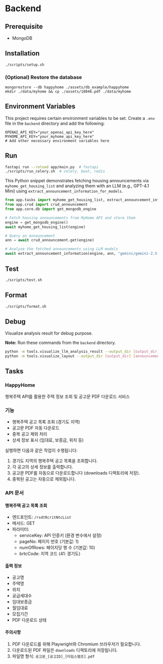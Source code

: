 # Backend

## Prerequisite

- MongoDB

## Installation

```bash
./scripts/setup.sh

```

### (Optional) Restore the database

```
mongorestore --db happyhome ./assets/db_example/happyhome
mkdir ./data/myhome && cp ./assets/18046.pdf ./data/myhome
```

## Environment Variables

This project requires certain environment variables to be set. Create a `.env` file in the `backend` directory and add the following:

```
OPENAI_API_KEY="your_openai_api_key_here"
MYHOME_API_KEY="your_myhome_api_key_here"
# Add other necessary environment variables here
```

## Run

```bash
fastapi run --reload app/main.py  # fastapi
./scripts/run_celery.sh  # celery, beat, redis
```

This Python snippet demonstrates fetching housing announcements via `myhome_get_housing_list` and analyzing them with an LLM (e.g., GPT-4.1 Mini) using `extract_announcement_information_for_models`.

```python
from app.tasks import myhome_get_housing_list, extract_announcement_information
from app.crud import crud_announcement
from app.core.db import get_mongodb_engine

# Fetch housing announcements from MyHome API and store them
engine = get_mongodb_engine()
await myhome_get_housing_list(engine)

# Query an announcement
ann = await crud_announcement.get(engine)

# Analyze the fetched announcements using LLM models
await extract_announcement_information(engine, ann, "gemini/gemini-2.5-pro-preview-05-06")
```

## Test

```bash
./scripts/test.sh
```

## Format

```bash
./scripts/format.sh
```

## Debug

Visualize analysis result for debug purpose.

**Note:** Run these commands from the `backend` directory.

```bash
python -m tools.visualize_llm_analysis_result --output_dir [output_dir] --announcement_id [announcement_id]
python -m tools.visualize_layout --output_dir [output_dir] [announcement_id]
```

## Tasks

### HappyHome

행복주택 API를 활용한 주택 정보 조회 및 공고문 PDF 다운로드 서비스

### 기능

- 행복주택 공고 목록 조회 (경기도 지역)
- 공고문 PDF 자동 다운로드
- 중복 공고 제외 처리
- 상세 정보 표시 (임대료, 보증금, 위치 등)

실행하면 다음과 같은 작업이 수행됩니다:

1. 경기도 지역의 행복주택 공고 목록을 조회합니다.
2. 각 공고의 상세 정보를 출력합니다.
3. 공고문 PDF를 자동으로 다운로드합니다 (downloads 디렉토리에 저장).
4. 중복된 공고는 자동으로 제외됩니다.

### API 문서

#### 행복주택 공고 목록 조회

- 엔드포인트: `/rsdtRcritNtcList`
- 메서드: GET
- 파라미터:
  - serviceKey: API 인증키 (환경 변수에서 설정)
  - pageNo: 페이지 번호 (기본값: 1)
  - numOfRows: 페이지당 행 수 (기본값: 10)
  - brtcCode: 지역 코드 (41: 경기도)

#### 출력 정보

- 공고명
- 주택명
- 위치
- 공급세대수
- 임대보증금
- 월임대료
- 모집기간
- PDF 다운로드 상태

#### 주의사항

1. PDF 다운로드를 위해 Playwright와 Chromium 브라우저가 필요합니다.
2. 다운로드된 PDF 파일은 `downloads` 디렉토리에 저장됩니다.
3. 파일명 형식: `공고문_[공고ID]_[타임스탬프].pdf`
